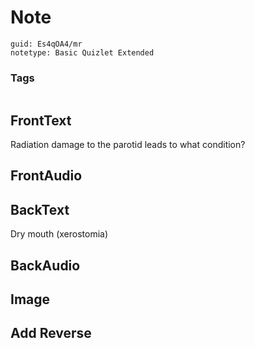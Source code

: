 # Note
```
guid: Es4qOA4/mr
notetype: Basic Quizlet Extended
```

### Tags
```
```

## FrontText
Radiation damage to the parotid leads to what condition?

## FrontAudio


## BackText
Dry mouth (xerostomia)

## BackAudio


## Image


## Add Reverse

